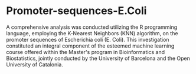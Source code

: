 # Promoter-sequences-E.Coli

A comprehensive analysis was conducted utilizing the R programming language, employing the K-Nearest Neighbors (KNN) algorithm, on the promoter sequences of Escherichia coli (E. Coli). This investigation constituted an integral component of the esteemed machine learning course offered within the Master's program in Bioinformatics and Biostatistics, jointly conducted by the University of Barcelona and the Open University of Catalonia.

